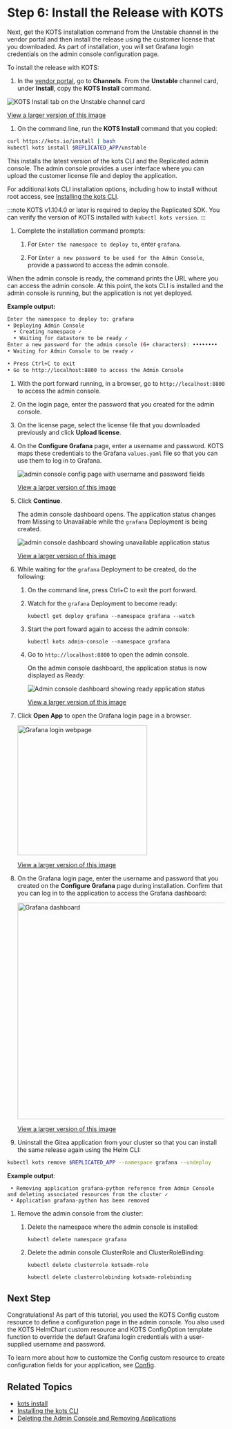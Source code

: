 # Step 6: Install the Release with KOTS

Next, get the KOTS installation command from the Unstable channel in the vendor portal and then install the release using the customer license that you downloaded. As part of installation, you will set Grafana login credentials on the admin console configuration page.

To install the release with KOTS:

1. In the [vendor portal](https://vendor.replicated.com), go to **Channels**. From the **Unstable** channel card, under **Install**, copy the **KOTS Install** command.

  ![KOTS Install tab on the Unstable channel card](/images/grafana-unstable-channel.png)

  [View a larger version of this image](/images/grafana-unstable-channel.png)

1. On the command line, run the **KOTS Install** command that you copied:

  ```bash
  curl https://kots.io/install | bash
  kubectl kots install $REPLICATED_APP/unstable
  ```

  This installs the latest version of the kots CLI and the Replicated admin console. The admin console provides a user interface where you can upload the customer license file and deploy the application.

  For additional kots CLI installation options, including how to install without root access, see [Installing the kots CLI](/reference/kots-cli-getting-started).

  :::note
  KOTS v1.104.0 or later is required to deploy the Replicated SDK. You can verify the version of KOTS installed with `kubectl kots version`.
  :::

1. Complete the installation command prompts:

   1. For `Enter the namespace to deploy to`, enter `grafana`. 

   1. For `Enter a new password to be used for the Admin Console`, provide a password to access the admin console.

  When the admin console is ready, the command prints the URL where you can access the admin console. At this point, the kots CLI is installed and the admin console is running, but the application is not yet deployed.

  **Example output:**

  ```bash
  Enter the namespace to deploy to: grafana
  • Deploying Admin Console
    • Creating namespace ✓
    • Waiting for datastore to be ready ✓
  Enter a new password for the admin console (6+ characters): ••••••••
  • Waiting for Admin Console to be ready ✓

  • Press Ctrl+C to exit
  • Go to http://localhost:8800 to access the Admin Console
  ```

1. With the port forward running, in a browser, go to `http://localhost:8800` to access the admin console.

1. On the login page, enter the password that you created for the admin console.

1. On the license page, select the license file that you downloaded previously and click **Upload license**.

1. On the **Configure Grafana** page, enter a username and password. KOTS maps these credentials to the Grafana `values.yaml` file so that you can use them to log in to Grafana.

   ![admin console config page with username and password fields](/images/grafana-config.png)

   [View a larger version of this image](/images/grafana-config.png)

1. Click **Continue**.

   The admin console dashboard opens. The application status changes from Missing to Unavailable while the `grafana` Deployment is being created.

   ![admin console dashboard showing unavailable application status](/images/grafana-unavailable.png)

   [View a larger version of this image](/images/grafana-unavailable.png)

1. While waiting for the `grafana` Deployment to be created, do the following:

   1. On the command line, press Ctrl+C to exit the port forward.

   1. Watch for the `grafana` Deployment to become ready:

      ```
      kubectl get deploy grafana --namespace grafana --watch
      ```

   1. Start the port foward again to access the admin console:

      ```
      kubectl kots admin-console --namespace grafana 
      ```

   1. Go to `http://localhost:8800` to open the admin console.   

      On the admin console dashboard, the application status is now displayed as Ready:

      ![Admin console dashboard showing ready application status](/images/grafana-ready.png)

      [View a larger version of this image](/images/grafana-ready.png)

1. Click **Open App** to open the Grafana login page in a browser.

   <img alt="Grafana login webpage" src="/images/grafana-login.png" width="300px"/>

   [View a larger version of this image](/images/grafana-login.png)

1. On the Grafana login page, enter the username and password that you created on the **Configure Grafana** page during installation. Confirm that you can log in to the application to access the Grafana dashboard:

   <img alt="Grafana dashboard" src="/images/grafana-dashboard.png" width="500px"/>

   [View a larger version of this image](/images/grafana-dashboard.png)

1. Uninstall the Gitea application from your cluster so that you can install the same release again using the Helm CLI:

  ```bash
  kubectl kots remove $REPLICATED_APP --namespace grafana --undeploy
  ```
  **Example output**:
  ```
   • Removing application grafana-python reference from Admin Console and deleting associated resources from the cluster ✓
   • Application grafana-python has been removed
  ```

1. Remove the admin console from the cluster:  

   1. Delete the namespace where the admin console is installed:

      ```
      kubectl delete namespace grafana
      ```
   1. Delete the admin console ClusterRole and ClusterRoleBinding:  

      ```
      kubectl delete clusterrole kotsadm-role
      ```
      ```
      kubectl delete clusterrolebinding kotsadm-rolebinding
      ```

## Next Step

Congratulations! As part of this tutorial, you used the KOTS Config custom resource to define a configuration page in the admin console. You also used the KOTS HelmChart custom resource and KOTS ConfigOption template function to override the default Grafana login credentials with a user-supplied username and password.

To learn more about how to customize the Config custom resource to create configuration fields for your application, see [Config](/reference/custom-resource-config).

## Related Topics

* [kots install](/reference/kots-cli-install/)
* [Installing the kots CLI](/reference/kots-cli-getting-started/)
* [Deleting the Admin Console and Removing Applications](/enterprise/delete-admin-console)
